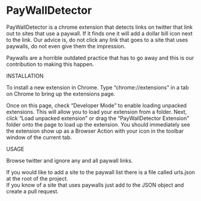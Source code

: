 # PayWallDetector

PayWallDetector is a chrome extension that detects links on twitter that link out to sites that use a paywall. 
If it finds one it will add a dollar bill icon next to the link.  Our advice is, do not click any link that goes to a site 
that uses paywalls, do not even give them the impression.

Paywalls are a horrible outdated practice that has to go away and this is our contribution to making this happen.

INSTALLATION

To install a new extension in Chrome. Type “chrome://extensions” in a tab on Chrome to bring up the extensions page.

Once on this page, check “Developer Mode” to enable loading unpacked extensions. This will allow you to load your 
extension from a folder. Next, click “Load unpacked extension” or drag the “PayWallDetector Extension” folder onto the 
page to load up the extension. You should immediately see the extension show up as a Browser Action with your icon in the toolbar window of the current tab.


USAGE

Browse twitter and ignore any and all paywall links.

If you would like to add a site to the paywall list there is a file called urls.json at the root of the project.  
If you know of a site that uses paywalls just add to the JSON object and create a pull request. 
